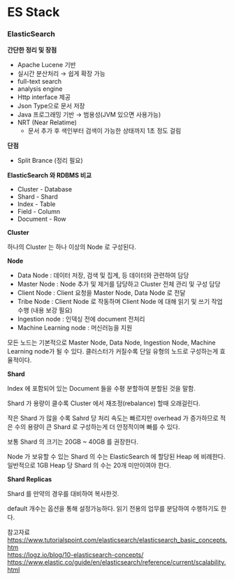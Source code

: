 # ES Stack

### ElasticSearch
**간단한 정리 및 장점**

- Apache Lucene 기반
- 실시간 분산처리 → 쉽게 확장 가능
- full-text search
- analysis engine
- Http interface 제공
- Json Type으로 문서 저장
- Java 프로그래밍 기반 → 범용성(JVM 있으면 사용가능)
- NRT (Near Relatime)
    - 문서 추가 후 색인부터 검색이 가능한 상태까지 1초 정도 걸림

**단점**

- Split Brance (정리 필요)

**ElasticSearch 와 RDBMS 비교**

- Cluster - Database
- Shard - Shard
- Index - Table
- Field - Column
- Document - Row

**Cluster**

하나의 Cluster 는 하나 이상의 Node 로 구성된다.

**Node**

- Data Node : 데이터 저장, 검색 및 집계, 등 데이터와 관련하여 담당
- Master Node : Node 추가 및 제거를 담당하고 Cluster 전체 관리 및 구성 담당
- Client Node : Client 요청을 Master Node, Data Node 로 전달
- Tribe Node : Client Node 로 작동하며 Client Node 에 대해 읽기 및 쓰기 작업 수행 (내용 보강 필요)
- Ingestion node : 인덱싱 전에 document 전처리
- Machine Learning node : 머신러능을 지원

모든 노드는 기본적으로 Master Node, Data Node, Ingestion Node, Machine Learning node가 될 수 있다. 클러스터가 커질수록 단일 유형의 노드로 구성하는게 효율적이다.

**Shard**

Index 에 포함되어 있는 Document 들을 수평 분할하여 분할된 것을 말함.

Shard 가 용량이 클수록 Cluster 에서 재조정(rebalance) 할때 오래걸린다.

작은 Shard 가 많을 수록 Sahrd 당 처리 속도는 빠르지만 overhead 가 증가하므로 적은 수의 용량이 큰 Shard 로 구성하는게 더 안정적이며 빠를 수 있다.

보통 Shard 의 크기는 20GB ~ 40GB 를 권장한다.

Node 가 보유할 수 있는 Shard 의 수는 ElasticSearch 에 할당된 Heap 에 비례한다. 일반적으로 1GB Heap 당 Shard 의 수는 20개 미만이여야 한다.

**Shard Replicas**

Shard 를 만약의 경우를 대비하여 복사한것.

default 개수는 옵션을 통해 설정가능하다.
읽기 전용의 업무를 분담하여 수행하기도 한다.

참고자료<br>
https://www.tutorialspoint.com/elasticsearch/elasticsearch_basic_concepts.htm <br>
https://logz.io/blog/10-elasticsearch-concepts/ <br>
https://www.elastic.co/guide/en/elasticsearch/reference/current/scalability.html 
